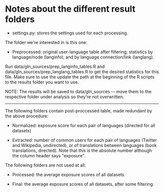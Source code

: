Notes about the different result folders
===

- settings.py: stores the settings used for each processing.


The folder we're interested in is this one:
- Preprocessed: original user-language table after filtering; statistics by language/node (langinfo); and by language connection/link (langlang).

Run data/gln_sources/prep_langinfo_tables.R and data/gln_sources/prep_langlang_tables.R to get the desired statistics for this file. Make sure to use the update the path at the beginning of the R scripts to the results folder you want to use.

NOTE: The results will be saved to data/gln_sources -- move them to the respective folder under analysis so they're not overwritten.

* * *

The following folders contain post-proccessed table, made redundant by the above procedure:

- Normalized: exposure score for each pair of languages (directed for all datasets)

- Extracted: number of common users for each pair of languages (Twitter and Wikipedia, undirected), or of translations between languages (book translations, directed). Note that this is the absolute number although the column header says "exposure".

The following folders are not used at all:

- Processed: the average exposure scores of all datasets.

- Final: the average exposure scores of all datasets, after some filtering.  
